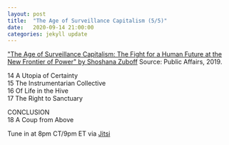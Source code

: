 ```yaml
---
layout: post
title:  "The Age of Surveillance Capitalism (5/5)"
date:   2020-09-14 21:00:00
categories: jekyll update
---
```


["The Age of Surveillance Capitalism: The Fight for a Human Future at the New Frontier of Power" by Shoshana Zuboff](https://www.publicaffairsbooks.com/titles/shoshana-zuboff/the-age-of-surveillance-capitalism/9781610395694/) Source: Public Affairs, 2019.

14 A Utopia of Certainty  
15 The Instrumentarian Collective  
16 Of Life in the Hive  
17 The Right to Sanctuary  

CONCLUSION   
18 A Coup from Above  

Tune in at 8pm CT/9pm ET via [Jitsi](https://meet.jit.si/CivicTechBookClub)
